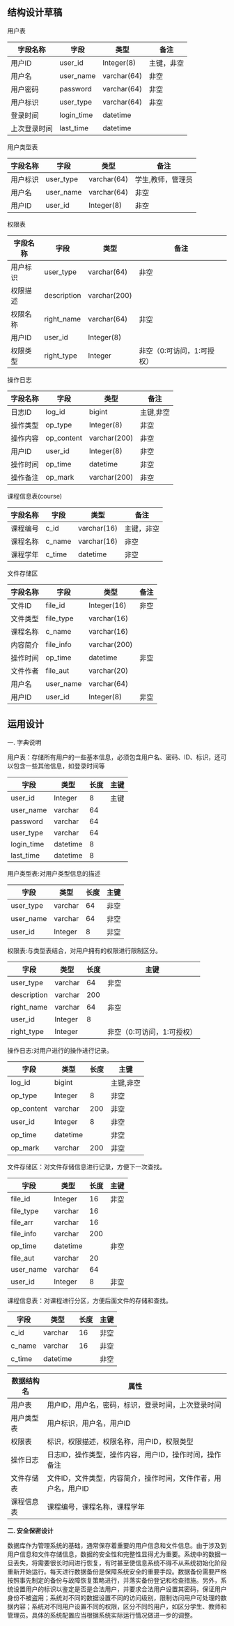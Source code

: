 结构设计草稿
---

用户表

| 字段名称     | 字段       | 类型        | 备注       |
| ------------ | ---------- | ----------- | ---------- |
| 用户ID       | user_id    | Integer(8)  | 主键，非空 |
| 用户名       | user_name  | varchar(64) | 非空       |
| 用户密码     | password   | varchar(64) | 非空       |
| 用户标识     | user_type  | varchar(64) | 非空       |
| 登录时间     | login_time | datetime    |            |
| 上次登录时间 | last_time  | datetime    |            |





用户类型表

| 字段名称 | 字段      | 类型        | 备注              |
| -------- | --------- | ----------- | ----------------- |
| 用户标识 | user_type | varchar(64) | 学生,教师，管理员 |
| 用户名   | user_name | varchar(64) | 非空              |
| 用户ID   | user_id   | Integer(8)  | 非空              |



权限表

| 字段名称 | 字段        | 类型         | 备注                       |
| -------- | ----------- | ------------ | -------------------------- |
| 用户标识 | user_type   | varchar(64)  | 非空                       |
| 权限描述 | description | varchar(200) |                            |
| 权限名称 | right_name  | varchar(64)  | 非空                       |
| 用户ID   | user_id     | Integer(8)   |                            |
| 权限类型 | right_type  | Integer      | 非空（0:可访问，1:可授权） |



操作日志

| 字段名称 | 字段       | 类型         | 备注      |
| -------- | ---------- | ------------ | --------- |
| 日志ID   | log_id     | bigint       | 主键,非空 |
| 操作类型 | op_type    | Integer(8)   | 非空      |
| 操作内容 | op_content | varchar(200) | 非空      |
| 用户ID   | user_id    | Integer(8)   | 非空      |
| 操作时间 | op_time    | datetime     | 非空      |
| 操作备注 | op_mark    | varchar(200) | 非空      |



课程信息表(course)

| 字段名称 | 字段      | 类型    | 备注 | 
| ------   | --------  | ------- | ---- |
| 课程编号 | c_id      | varchar(16) |主键，非空  |
| 课程名称 | c_name    | varchar(16) |非空  |
| 课程学年 | c_time    | datetime    |非空  |


文件存储区

| 字段名称 | 字段      | 类型         | 备注 |
| -------- | --------- | ------------ | ---- |
| 文件ID   | file_id   | Integer(16)  | 非空 |
| 文件类型 | file_type | varchar(16)  |      |
| 课程名称 | c_name    | varchar(16)  |      |
| 内容简介 | file_info | varchar(200) |      |
| 操作时间 | op_time   | datetime     | 非空 |
| 文件作者 | file_aut  | varchar(20)  |      |
| 用户名   | user_name | varchar(64)  |      |
| 用户ID   | user_id   | Integer(8)   | 非空 |







运用设计
---




一. 字典说明

用户表：存储所有用户的一些基本信息，必须包含用户名、密码、ID、标识，还可以包含一些其他信息，如登录时间等

| 字段       | 类型     | 长度 | 主键 |
| ---------- | -------- | ---- | ---- |
| user_id    | Integer  | 8    | 主键 |
| user_name  | varchar  | 64   |      |
| password   | varchar  | 64   |      |
| user_type  | varchar  | 64   |      |
| login_time | datetime | 8    |      |
| last_time  | datetime | 8    |      |


用户类型表:对用户类型信息的描述

| 字段      | 类型    | 长度 | 主键 |
| --------- | ------- | ---- | ---- |
| user_type | varchar | 64   | 非空 |
| user_name | varchar | 64   | 非空 |
| user_id   | Integer | 8    | 非空 |

权限表:与类型表结合，对用户拥有的权限进行限制区分。

| 字段        | 类型    | 长度 | 主键                       |
| ----------- | ------- | ---- | -------------------------- |
| user_type   | varchar | 64   | 非空                       |
| description | varchar | 200  |                            |
| right_name  | varchar | 64   | 非空                       |
| user_id     | Integer | 8    |                            |
| right_type  | Integer |      | 非空（0:可访问，1:可授权） |

操作日志:对用户进行的操作进行记录。

| 字段       | 类型     | 长度 | 主键      |
| ---------- | -------- | ---- | --------- |
| log_id     | bigint   |      | 主键,非空 |
| op_type    | Integer  | 8    | 非空      |
| op_content | varchar  | 200  | 非空      |
| user_id    | Integer  | 8    | 非空      |
| op_time    | datetime |      | 非空      |
| op_mark    | varchar  | 200  | 非空      |


文件存储区：对文件存储信息进行记录，方便下一次查找。

| 字段      | 类型     | 长度 | 主键 |
| --------- | -------- | ---- | ---- |
| file_id   | Integer  | 16   | 非空 |
| file_type | varchar  | 16   |      |
| file_arr  | varchar  | 16   |      |
| file_info | varchar  | 200  |      |
| op_time   | datetime |      | 非空 |
| file_aut  | varchar  | 20   |      |
| user_name | varchar  | 64   |      |
| user_id   | Integer  | 8    | 非空 |

课程信息表：对课程进行分区，方便后面文件的存储和查找。

| 字段      | 类型    | 长度 | 主键 | 
| ------   | --------  | ------- | ---- |
| c_id      | varchar | 16 | 非空  |
| c_name    | varchar| 16 |非空  |
| c_time    | datetime |   |非空  |





| 数据结构名 | 属性                                                         |
| ---------- | ------------------------------------------------------------ |
| 用户表     | 用户ID，用户名，密码，标识，登录时间，上次登录时间           |
| 用户类型表 | 用户标识，用户名，用户ID                                     |
| 权限表     | 标识，权限描述，权限名称，用户ID，权限类型                   |
| 操作日志   | 日志ID，操作类型，操作内容，用户ID，操作时间，操作备注       |
| 文件存储表 | 文件ID，文件类型，内容简介，操作时间，文件作者，用户名，用户ID |
| 课程信息表 | 课程编号，课程名称，课程学年|





**二. 安全保密设计**

  数据库作为管理系统的基础，通常保存着重要的用户信息和文件信息。由于涉及到用户信息和文件存储信息，数据的安全性和完整性显得尤为重要。系统中的数据一旦丢失，将需要很长时间进行恢复，有时甚至使信息系统不得不从系统初始化阶段重新开始运行。每天进行数据备份是保障系统安全的重要手段。数据备份需要严格按照事先制定的备份与故障恢复策略进行，并落实备份登记和检查措施。另外，系统设置用户的标识以鉴定是否是合法用户，并要求合法用户设置其密码，保证用户身份不被盗用；系统对不同的数据设置不同的访问级别，限制访问用户可处理的数据内容；系统对不同用户设置不同的权限，区分不同的用户，如区分学生、教师和管理员。具体的系统配置应当根据系统实际运行情况做进一步的调整。
  
